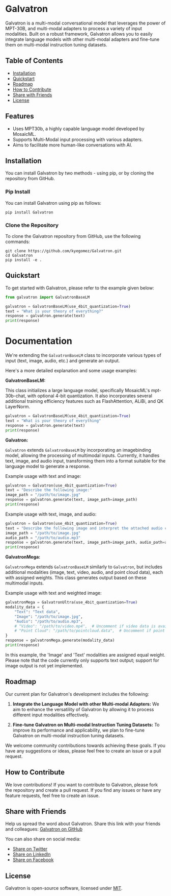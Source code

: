 # Galvatron

Galvatron is a multi-modal conversational model that leverages the power of MPT-30B, and multi-modal adapters to process a variety of input modalities. Built on a robust framework, Galvatron allows you to easily integrate language models with other multi-modal adapters and fine-tune them on multi-modal instruction tuning datasets.

## Table of Contents

- [Installation](#installation)
- [Quickstart](#quickstart)
- [Roadmap](#roadmap)
- [How to Contribute](#how-to-contribute)
- [Share with Friends](#share-with-friends)
- [License](#license)


## Features
- Uses MPT30b, a highly capable language model developed by MosaicML.
- Supports Multi-Modal input processing with various adapters.
- Aims to facilitate more human-like conversations with AI.


## Installation

You can install Galvatron by two methods - using pip, or by cloning the repository from GitHub.

### Pip Install
You can install Galvatron using pip as follows:

```shell
pip install Galvatron
```

### Clone the Repository

To clone the Galvatron repository from GitHub, use the following commands:

```shell
git clone https://github.com/kyegomez/Galvatron.git
cd Galvatron
pip install -e .
```

## Quickstart

To get started with Galvatron, please refer to the example given below:

```python
from galvatron import GalvatronBaseLM

galvatron = GalvatronBaseLM(use_4bit_quantization=True)
text = "What is your theory of everything?"
response = galvatron.generate(text)
print(response)
```

# Documentation

We're extending the `GalvatronBaseLM` class to incorporate various types of input (text, image, audio, etc.) and generate an output.

Here's a more detailed explanation and some usage examples:

**GalvatronBaseLM:**

This class initializes a large language model, specifically MosaicML's mpt-30b-chat, with optional 4-bit quantization. It also incorporates several additional training efficiency features such as FlashAttention, ALiBi, and QK LayerNorm.

```python
galvatron = GalvatronBaseLM(use_4bit_quantization=True)
text = "What is your theory of everything"
response = galvatron.generate(text)
print(response)
```

**Galvatron:**

`Galvatron` extends `GalvatronBaseLM` by incorporating an imagebinding model, allowing the processing of multimodal inputs. Currently, it handles text, image, and audio input, transforming them into a format suitable for the language model to generate a response. 

Example usage with text and image:

```python
galvatron = Galvatron(use_4bit_quantization=True)
text = "Describe the following image:"
image_path = "/path/to/image.jpg"
response = galvatron.generate(text, image_path=image_path)
print(response)
```

Example usage with text, image, and audio:

```python
galvatron = Galvatron(use_4bit_quantization=True)
text = "Describe the following image and interpret the attached audio clip:"
image_path = "/path/to/image.jpg"
audio_path = "/path/to/audio.mp3"
response = galvatron.generate(text, image_path=image_path, audio_path=audio_path)
print(response)
```

**GalvatronMega:**

`GalvatronMega` extends `GalvatronBaseLM` similarly to `Galvatron`, but includes additional modalities (image, text, video, audio, and point cloud data), each with assigned weights. This class generates output based on these multimodal inputs. 

Example usage with text and weighted image:

```python
galvatronMega = GalvatronUltra(use_4bit_quantization=True)
modality_data = {
    "Text": "Text data",
    "Image": "/path/to/image.jpg",
    "Audio": "/path/to/audio.mp3",
    # "Video": "/path/to/video.mp4",  # Uncomment if video data is available
    # "Point Cloud": "/path/to/pointcloud.data",  # Uncomment if point cloud data is available
}
response = galvatronMega.generate(modality_data)
print(response)

```

In this example, the 'Image' and 'Text' modalities are assigned equal weight. Please note that the code currently only supports text output; support for image output is not yet implemented.


## Roadmap

Our current plan for Galvatron's development includes the following:

1. **Integrate the Language Model with other Multi-modal Adapters:** We aim to enhance the versatility of Galvatron by allowing it to process different input modalities effectively.
   
2. **Fine-tune Galvatron on Multi-modal Instruction Tuning Datasets:** To improve its performance and applicability, we plan to fine-tune Galvatron on multi-modal instruction tuning datasets.

We welcome community contributions towards achieving these goals. If you have any suggestions or ideas, please feel free to create an issue or a pull request.

## How to Contribute

We love contributions! If you want to contribute to Galvatron, please fork the repository and create a pull request. If you find any issues or have any feature requests, feel free to create an issue.

## Share with Friends

Help us spread the word about Galvatron. Share this link with your friends and colleagues: [Galvatron on GitHub](https://github.com/kyegomez/Galvatron)

You can also share on social media:

- [Share on Twitter](https://twitter.com/intent/tweet?text=Check+out+Galvatron%2C+a+multi-modal+conversational+model+that+leverages+the+power+of+MPT-30B%2C+and+multi-modal+adapters!&url=https%3A%2F%2Fgithub.com%2Fkyegomez%2FGalvatron)
- [Share on LinkedIn](https://www.linkedin.com/shareArticle?mini=true&url=https%3A%2F%2Fgithub.com%2Fkyegomez%2FGalvatron&title=Galvatron&summary=Galvatron%20is%20a%20multi-modal%20conversational%20model%20that%20leverages%20the%20power%20of%20MPT-30B,%20and%20multi-modal%20adapters.%20Check%20it%20out!)
- [Share on Facebook](https://www.facebook.com/sharer/sharer.php?u=https%3A%2F%2Fgithub.com%2Fkyegomez%2FGalvatron)


## License

Galvatron is open-source software, licensed under [MIT](https://github.com/kyegomez/Galvatron/blob/main/LICENSE).

